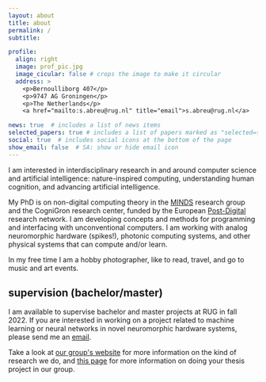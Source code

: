 ```yaml
---
layout: about
title: about
permalink: /
subtitle: 

profile:
  align: right
  image: prof_pic.jpg
  image_cicular: false # crops the image to make it circular
  address: >
    <p>Bernoulliborg 407</p>
    <p>9747 AG Groningen</p>
    <p>The Netherlands</p>
    <a href="mailto:s.abreu@rug.nl" title="email">s.abreu@rug.nl</a>

news: true  # includes a list of news items
selected_papers: true # includes a list of papers marked as "selected={true}"
social: true  # includes social icons at the bottom of the page
show_email: false  # SA: show or hide email icon
---
```


I am interested in interdisciplinary research in and around computer science and artificial intelligence: nature-inspired computing, understanding human cognition, and advancing artificial intelligence.

My PhD is on non-digital computing theory in the [MINDS](https://www.ai.rug.nl/minds/) research group and the CogniGron research center, funded by the European [Post-Digital](http://postdigital.astonphotonics.uk) research network.
I am developing concepts and methods for programming and interfacing with unconventional computers. I am working with analog neuromorphic hardware (spikes!), photonic computing systems, and other physical systems that can compute and/or learn.

In my free time I am a hobby photographer, like to read, travel, and go to music and art events.

<!-- ## meeting requests

To schedule a meeting, please use [this page](https://calendar.google.com/calendar/appointments/schedules/AcZssZ2rU1Lj1enWIUHfiUYBFg-ZCOWu4CIIrLuWZ8_etiYXOX-10c52sYEM8Ce9BL7Zp7vDirMTnS5e) to book a time in my calendar. -->

## supervision (bachelor/master)
I am available to supervise bachelor and master projects at RUG in fall 2022.
If you are interested in working on a project related to machine learning or neural networks in novel neuromorphic hardware systems, please send me an [email](mailto:s.abreu@rug.nl).

<!-- Topic ideas that I would find particularly interesting:  -->
<!-- - learning in neural networks using local learning rules for bio-plausibility and efficient implementation on neuromorphic hardware (e.g. equilibrium propagation). -->
<!-- - evolving modular components in recurrent neural network architectures. -->
<!-- - exploring different local learning rules in recurrent neural networks. -->
<!-- - autonomous multi-task learning for recurrent neural networks (e.g. using conceptors). -->
<!-- - neurosymbolic programming for neuromorphic hardware: merging machine learning with "classical" programming. -->
<!-- - automated machine learning using neural networks. -->

Take a look at [our group's website](https://www.ai.rug.nl/minds/) for more information on the kind of research we do, and [this page](https://www.ai.rug.nl/minds/teaching/studentprojects/) for more information on doing your thesis project in our group.

<!-- Put your address / P.O. box / other info right below your picture. You can also disable any these elements by editing `profile` property of the YAML header of your `_pages/about.md`. Edit `_bibliography/papers.bib` and Jekyll will render your [publications page](/al-folio/publications/) automatically. -->

<!-- Link to your social media connections, too. This theme is set up to use [Font Awesome icons](http://fortawesome.github.io/Font-Awesome/) and [Academicons](https://jpswalsh.github.io/academicons/), like the ones below. Add your Facebook, Twitter, LinkedIn, Google Scholar, or just disable all of them. -->
